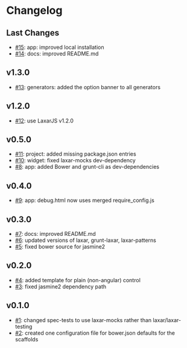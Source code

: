 # Changelog

## Last Changes

- [#15](https://github.com/LaxarJS/generator-laxarjs/issues/15): app: improved local installation
- [#14](https://github.com/LaxarJS/generator-laxarjs/issues/14): docs: improved README.md


## v1.3.0

- [#13](https://github.com/LaxarJS/generator-laxarjs/issues/13): generators: added the option banner to all generators


## v1.2.0

- [#12](https://github.com/LaxarJS/generator-laxarjs/issues/12): use LaxarJS v1.2.0


## v0.5.0

- [#11](https://github.com/LaxarJS/generator-laxarjs/issues/11): project: added missing package.json entries
- [#10](https://github.com/LaxarJS/generator-laxarjs/issues/10): widget: fixed laxar-mocks dev-dependency
- [#8](https://github.com/LaxarJS/generator-laxarjs/issues/8): app: added Bower and grunt-cli as dev-dependencies


## v0.4.0

- [#9](https://github.com/LaxarJS/generator-laxarjs/issues/9): app: debug.html now uses merged require_config.js


## v0.3.0

- [#7](https://github.com/LaxarJS/generator-laxarjs/issues/7): docs: improved README.md
- [#6](https://github.com/LaxarJS/generator-laxarjs/issues/6): updated versions of laxar, grunt-laxar, laxar-patterns
- [#5](https://github.com/LaxarJS/generator-laxarjs/issues/5): fixed bower source for jasmine2


## v0.2.0

- [#4](https://github.com/LaxarJS/generator-laxarjs/issues/4): added template for plain (non-angular) control
- [#3](https://github.com/LaxarJS/generator-laxarjs/issues/3): fixed jasmine2 dependency path


## v0.1.0

- [#1](https://github.com/LaxarJS/generator-laxarjs/issues/1): changed spec-tests to use laxar-mocks rather than laxar/laxar-testing
- [#2](https://github.com/LaxarJS/generator-laxarjs/issues/2): created one configuration file for bower.json defaults for the scaffolds

